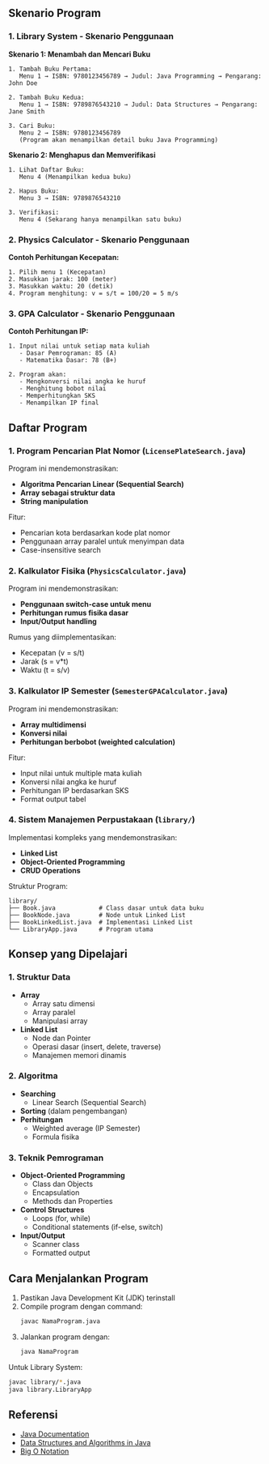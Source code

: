 ## Skenario Program

### 1. Library System - Skenario Penggunaan

**Skenario 1: Menambah dan Mencari Buku**
```
1. Tambah Buku Pertama:
   Menu 1 → ISBN: 9780123456789 → Judul: Java Programming → Pengarang: John Doe
   
2. Tambah Buku Kedua:
   Menu 1 → ISBN: 9789876543210 → Judul: Data Structures → Pengarang: Jane Smith
   
3. Cari Buku:
   Menu 2 → ISBN: 9780123456789
   (Program akan menampilkan detail buku Java Programming)
```

**Skenario 2: Menghapus dan Memverifikasi**
```
1. Lihat Daftar Buku:
   Menu 4 (Menampilkan kedua buku)
   
2. Hapus Buku:
   Menu 3 → ISBN: 9789876543210
   
3. Verifikasi:
   Menu 4 (Sekarang hanya menampilkan satu buku)
```

### 2. Physics Calculator - Skenario Penggunaan

**Contoh Perhitungan Kecepatan:**
```
1. Pilih menu 1 (Kecepatan)
2. Masukkan jarak: 100 (meter)
3. Masukkan waktu: 20 (detik)
4. Program menghitung: v = s/t = 100/20 = 5 m/s
```

### 3. GPA Calculator - Skenario Penggunaan

**Contoh Perhitungan IP:**
```
1. Input nilai untuk setiap mata kuliah
   - Dasar Pemrograman: 85 (A)
   - Matematika Dasar: 78 (B+)
   
2. Program akan:
   - Mengkonversi nilai angka ke huruf
   - Menghitung bobot nilai
   - Memperhitungkan SKS
   - Menampilkan IP final
```

## Daftar Program

### 1. Program Pencarian Plat Nomor (`LicensePlateSearch.java`)
Program ini mendemonstrasikan:
- **Algoritma Pencarian Linear (Sequential Search)**
- **Array sebagai struktur data**
- **String manipulation**

Fitur:
- Pencarian kota berdasarkan kode plat nomor
- Penggunaan array paralel untuk menyimpan data
- Case-insensitive search

### 2. Kalkulator Fisika (`PhysicsCalculator.java`)
Program ini mendemonstrasikan:
- **Penggunaan switch-case untuk menu**
- **Perhitungan rumus fisika dasar**
- **Input/Output handling**

Rumus yang diimplementasikan:
- Kecepatan (v = s/t)
- Jarak (s = v*t)
- Waktu (t = s/v)

### 3. Kalkulator IP Semester (`SemesterGPACalculator.java`)
Program ini mendemonstrasikan:
- **Array multidimensi**
- **Konversi nilai**
- **Perhitungan berbobot (weighted calculation)**

Fitur:
- Input nilai untuk multiple mata kuliah
- Konversi nilai angka ke huruf
- Perhitungan IP berdasarkan SKS
- Format output tabel

### 4. Sistem Manajemen Perpustakaan (`library/`)
Implementasi kompleks yang mendemonstrasikan:
- **Linked List**
- **Object-Oriented Programming**
- **CRUD Operations**

Struktur Program:
```
library/
├── Book.java            # Class dasar untuk data buku
├── BookNode.java        # Node untuk Linked List
├── BookLinkedList.java  # Implementasi Linked List
└── LibraryApp.java      # Program utama
```

## Konsep yang Dipelajari

### 1. Struktur Data
- **Array**
  - Array satu dimensi
  - Array paralel
  - Manipulasi array
- **Linked List**
  - Node dan Pointer
  - Operasi dasar (insert, delete, traverse)
  - Manajemen memori dinamis

### 2. Algoritma
- **Searching**
  - Linear Search (Sequential Search)
- **Sorting** (dalam pengembangan)
- **Perhitungan**
  - Weighted average (IP Semester)
  - Formula fisika

### 3. Teknik Pemrograman
- **Object-Oriented Programming**
  - Class dan Objects
  - Encapsulation
  - Methods dan Properties
- **Control Structures**
  - Loops (for, while)
  - Conditional statements (if-else, switch)
- **Input/Output**
  - Scanner class
  - Formatted output

## Cara Menjalankan Program

1. Pastikan Java Development Kit (JDK) terinstall
2. Compile program dengan command:
   ```bash
   javac NamaProgram.java
   ```
3. Jalankan program dengan:
   ```bash
   java NamaProgram
   ```

Untuk Library System:
```bash
javac library/*.java
java library.LibraryApp
```

## Referensi

- [Java Documentation](https://docs.oracle.com/en/java/)
- [Data Structures and Algorithms in Java](https://www.geeksforgeeks.org/data-structures/)
- [Big O Notation](https://www.bigocheatsheet.com/)
